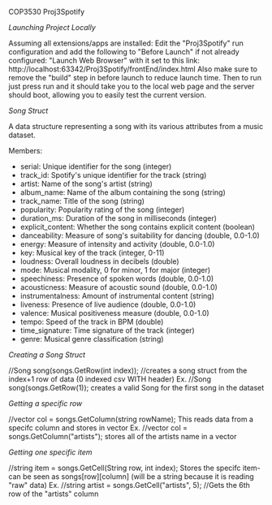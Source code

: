 COP3530 Proj3Spotify

*Launching Project Locally*

Assuming all extensions/apps are installed:
Edit the "Proj3Spotify" run configuration and add the following to "Before Launch" if not already configured:
"Launch Web Browser" with it set to this link: http://localhost:63342/Proj3Spotify/frontEnd/index.html
Also make sure to remove the "build" step in before launch to reduce launch time.
Then to run just press run and it should take you to the local web page and the server should boot, allowing you to easily test the current version.



*Song Struct*

A data structure representing a song with its various attributes from a music dataset.

Members:
- serial: Unique identifier for the song (integer)
- track_id: Spotify's unique identifier for the track (string)
- artist: Name of the song's artist (string)
- album_name: Name of the album containing the song (string)
- track_name: Title of the song (string)
- popularity: Popularity rating of the song (integer)
- duration_ms: Duration of the song in milliseconds (integer)
- explicit_content: Whether the song contains explicit content (boolean)
- danceability: Measure of song's suitability for dancing (double, 0.0-1.0)
- energy: Measure of intensity and activity (double, 0.0-1.0)
- key: Musical key of the track (integer, 0-11)
- loudness: Overall loudness in decibels (double)
- mode: Musical modality, 0 for minor, 1 for major (integer)
- speechiness: Presence of spoken words (double, 0.0-1.0)
- acousticness: Measure of acoustic sound (double, 0.0-1.0)
- instrumentalness: Amount of instrumental content (string)
- liveness: Presence of live audience (double, 0.0-1.0)
- valence: Musical positiveness measure (double, 0.0-1.0)
- tempo: Speed of the track in BPM (double)
- time_signature: Time signature of the track (integer)
- genre: Musical genre classification (string)

*Creating a Song Struct*

//Song song(songs.GetRow<string>(int index)); //creates a song struct from the index+1 row of data (0 indexed csv WITH header)
Ex. //Song song(songs.GetRow<string>(1)); creates a valid Song for the first song in the dataset

*Getting a specific row*

//vector<string> col =  songs.GetColumn<string>(string rowName);
This reads data from a specifc column and stores in vector
Ex. //vector<string> col =  songs.GetColumn<string>("artists"); stores all of the artists name in a vector

*Getting one specific item*

//string item = songs.GetCell<string>(String row, int index); 
Stores the specifc item- can be seen as songs[row][column] (will be a string because it is reading "raw" data)
Ex. //string artist = songs.GetCell<string>("artists", 5);  //Gets the 6th row of the "artists" column






